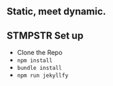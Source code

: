 ## Static, meet dynamic.

## STMPSTR Set up

* Clone the Repo
* `npm install`
* `bundle install`
* `npm run jekyllfy`

